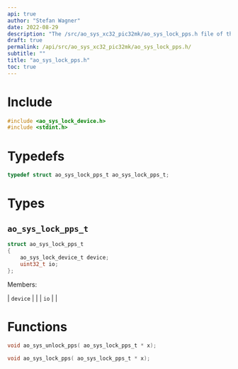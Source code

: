 ```yaml
---
api: true
author: "Stefan Wagner"
date: 2022-08-29
description: "The /src/ao_sys_xc32_pic32mk/ao_sys_lock_pps.h file of the ao real-time operating system."
draft: true
permalink: /api/src/ao_sys_xc32_pic32mk/ao_sys_lock_pps.h/
subtitle: ""
title: "ao_sys_lock_pps.h"
toc: true
---
```


# Include

```c
#include <ao_sys_lock_device.h>
#include <stdint.h>
```

# Typedefs

```c
typedef struct ao_sys_lock_pps_t ao_sys_lock_pps_t;
```

# Types

## `ao_sys_lock_pps_t`

```c
struct ao_sys_lock_pps_t
{
    ao_sys_lock_device_t device;
    uint32_t io;
};
```

Members:

| `device` | |
| `io` | |

# Functions

```c
void ao_sys_unlock_pps( ao_sys_lock_pps_t * x);
```

```c
void ao_sys_lock_pps( ao_sys_lock_pps_t * x);
```

